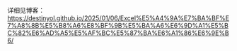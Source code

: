 详细见博客：https://destinyol.github.io/2025/01/06/Excel%E5%A4%9A%E7%BA%BF%E7%A8%8B%E5%B8%A6%E8%BF%9B%E5%BA%A6%E6%9D%A1%E5%BC%82%E6%AD%A5%E5%AF%BC%E5%87%BA%E6%A1%86%E6%9E%B6/
